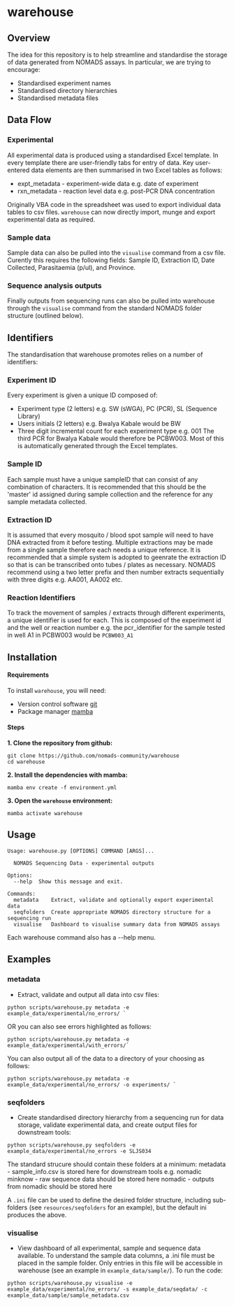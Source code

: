 # warehouse
## Overview
The idea for this repository is to help streamline and standardise the storage of data generated from NOMADS assays. In particular, we are trying to encourage:
- Standardised experiment names
- Standardised directory hierarchies
- Standardised metadata files

## Data Flow
### Experimental 
All experimental data is produced using a standardised Excel template. In every template there are user-friendly tabs for entry of data. Key user-entered data elements are then summarised in two Excel tables as follows:

- expt_metadata - experiment-wide data e.g. date of experiment
- rxn_metadata - reaction level data e.g. post-PCR DNA concentration

Originally VBA code in the spreadsheet was used to export individual data tables to csv files. `warehouse` can now directly import, munge and export experimental data as required. 

### Sample data
Sample data can also be pulled into the `visualise` command from a csv file. Curently this requires the following fields: Sample ID, Extraction ID, Date Collected, Parasitaemia (p/ul), and Province.

### Sequence analysis outputs
Finally outputs from sequencing runs can also be pulled into warehouse through the `visualise` command from the standard NOMADS folder structure (outlined below).

## Identifiers
The standardisation that warehouse promotes relies on a number of identifiers:

### Experiment ID
Every experiment is given a unique ID composed of:
- Experiment type (2 letters) e.g. SW (sWGA), PC (PCR), SL (Sequence Library)
- Users initials (2 letters) e.g. Bwalya Kabale would be BW
- Three digit incremental count for each experiment type e.g. 001 
The third PCR for Bwalya Kabale would therefore be PCBW003. Most of this is automatically generated through the Excel templates. 

### Sample ID
Each sample must have a unique sampleID that can consist of any combination of characters. It is recommended that this should be the 'master' id assigned during sample collection and the reference for any sample metadata collected.

### Extraction ID
It is assumed that every mosquito / blood spot sample will need to have DNA extracted from it before testing. Multiple extractions may be made from a single sample therefore each needs a unique reference. It is recommended that a simple system is adopted to geenrate the extraction ID so that is can be transcribed onto tubes / plates as necessary. NOMADS recommend using a two letter prefix and then number extracts sequentially with three digits e.g. AA001, AA002 etc.

### Reaction Identifiers
To track the movement of samples / extracts through different experiments, a unique identifier is used for each. This is composed of the experiment id and the well or reaction number e.g. the pcr_identifier for the sample tested in well A1 in PCBW003 would be `PCBW003_A1`

## Installation

#### Requirements

To install `warehouse`, you will need:
- Version control software [git](https://github.com/git-guides/install-git)
- Package manager [mamba](https://github.com/conda-forge/miniforge) 

#### Steps

**1.  Clone the repository from github:**
```
git clone https://github.com/nomads-community/warehouse
cd warehouse
```

**2.  Install the dependencies with mamba:**
```
mamba env create -f environment.yml
```

**3. Open the `warehouse` environment:**
```
mamba activate warehouse
```

## Usage

```
Usage: warehouse.py [OPTIONS] COMMAND [ARGS]...

  NOMADS Sequencing Data - experimental outputs

Options:
  --help  Show this message and exit.

Commands:
  metadata    Extract, validate and optionally export experimental data
  seqfolders  Create appropriate NOMADS directory structure for a sequencing run
  visualise   Dashboard to visualise summary data from NOMADS assays

```
Each warehouse command also has a --help menu.

## Examples
### metadata
- Extract, validate and output all data into csv files:
```
python scripts/warehouse.py metadata -e example_data/experimental/no_errors/ `
```
OR you can also see errors highlighted as follows:
```
python scripts/warehouse.py metadata -e example_data/experimental/with_errors/`
```

You can also output all of the data to a directory of your choosing as follows:
```
python scripts/warehouse.py metadata -e example_data/experimental/no_errors/ -o experiments/ `
```

### seqfolders
- Create standardised directory hierarchy from a sequencing run for data storage, validate experimental data, and create output files for downstream tools: 
```
python scripts/warehouse.py seqfolders -e example_data/experimental/no_errors -e SLJS034
```
The standard strucure should contain these folders at a minimum:
metadata - sample_info.csv is stored here for downstream tools e.g. nomadic
minknow - raw sequence data should be stored here
nomadic - outputs from nomadic should be stored here

A `.ini` file can be used to define the desired folder structure, including sub-folders (see `resources/seqfolders` for an example), but the default ini produces the above.

### visualise
- View dashboard of all experimental, sample and sequence data available. To understand the sample data columns, a .ini file must be placed in the sample folder. Only entries in this file will be accessible in warehouse (see an example in `example_data/sample/`). To run the code: 
```
python scripts/warehouse.py visualise -e example_data/experimental/no_errors/ -s example_data/seqdata/ -c example_data/sample/sample_metadata.csv 

```
